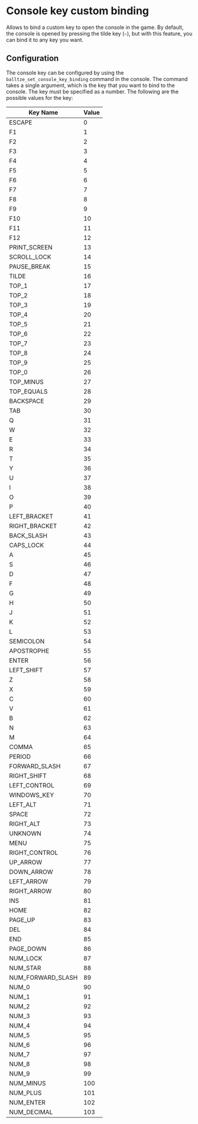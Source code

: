 # Console key custom binding

Allows to bind a custom key to open the console in the game. By default, the console is 
opened by pressing the tilde key (`~`), but with this feature, you can bind it to any key you want.

## Configuration

The console key can be configured by using the `balltze_set_console_key_binding` command in the 
console. The command takes a single argument, which is the key that you want to bind to the console. 
The key must be specified as a number. The following are the possible values for the key:

| Key Name           | Value |
|--------------------|-------|
| ESCAPE             | 0     |
| F1                 | 1     |
| F2                 | 2     |
| F3                 | 3     |
| F4                 | 4     |
| F5                 | 5     |
| F6                 | 6     |
| F7                 | 7     |
| F8                 | 8     |
| F9                 | 9     |
| F10                | 10    |
| F11                | 11    |
| F12                | 12    |
| PRINT_SCREEN       | 13    |
| SCROLL_LOCK        | 14    |
| PAUSE_BREAK        | 15    |
| TILDE              | 16    |
| TOP_1              | 17    |
| TOP_2              | 18    |
| TOP_3              | 19    |
| TOP_4              | 20    |
| TOP_5              | 21    |
| TOP_6              | 22    |
| TOP_7              | 23    |
| TOP_8              | 24    |
| TOP_9              | 25    |
| TOP_0              | 26    |
| TOP_MINUS          | 27    |
| TOP_EQUALS         | 28    |
| BACKSPACE          | 29    |
| TAB                | 30    |
| Q                  | 31    |
| W                  | 32    |
| E                  | 33    |
| R                  | 34    |
| T                  | 35    |
| Y                  | 36    |
| U                  | 37    |
| I                  | 38    |
| O                  | 39    |
| P                  | 40    |
| LEFT_BRACKET       | 41    |
| RIGHT_BRACKET      | 42    |
| BACK_SLASH         | 43    |
| CAPS_LOCK          | 44    |
| A                  | 45    |
| S                  | 46    |
| D                  | 47    |
| F                  | 48    |
| G                  | 49    |
| H                  | 50    |
| J                  | 51    |
| K                  | 52    |
| L                  | 53    |
| SEMICOLON          | 54    |
| APOSTROPHE         | 55    |
| ENTER              | 56    |
| LEFT_SHIFT         | 57    |
| Z                  | 58    |
| X                  | 59    |
| C                  | 60    |
| V                  | 61    |
| B                  | 62    |
| N                  | 63    |
| M                  | 64    |
| COMMA              | 65    |
| PERIOD             | 66    |
| FORWARD_SLASH      | 67    |
| RIGHT_SHIFT        | 68    |
| LEFT_CONTROL       | 69    |
| WINDOWS_KEY        | 70    |
| LEFT_ALT           | 71    |
| SPACE              | 72    |
| RIGHT_ALT          | 73    |
| UNKNOWN            | 74    |
| MENU               | 75    |
| RIGHT_CONTROL      | 76    |
| UP_ARROW           | 77    |
| DOWN_ARROW         | 78    |
| LEFT_ARROW         | 79    |
| RIGHT_ARROW        | 80    |
| INS                | 81    |
| HOME               | 82    |
| PAGE_UP            | 83    |
| DEL                | 84    |
| END                | 85    |
| PAGE_DOWN          | 86    |
| NUM_LOCK           | 87    |
| NUM_STAR           | 88    |
| NUM_FORWARD_SLASH  | 89    |
| NUM_0              | 90    |
| NUM_1              | 91    |
| NUM_2              | 92    |
| NUM_3              | 93    |
| NUM_4              | 94    |
| NUM_5              | 95    |
| NUM_6              | 96    |
| NUM_7              | 97    |
| NUM_8              | 98    |
| NUM_9              | 99    |
| NUM_MINUS          | 100   |
| NUM_PLUS           | 101   |
| NUM_ENTER          | 102   |
| NUM_DECIMAL        | 103   |

